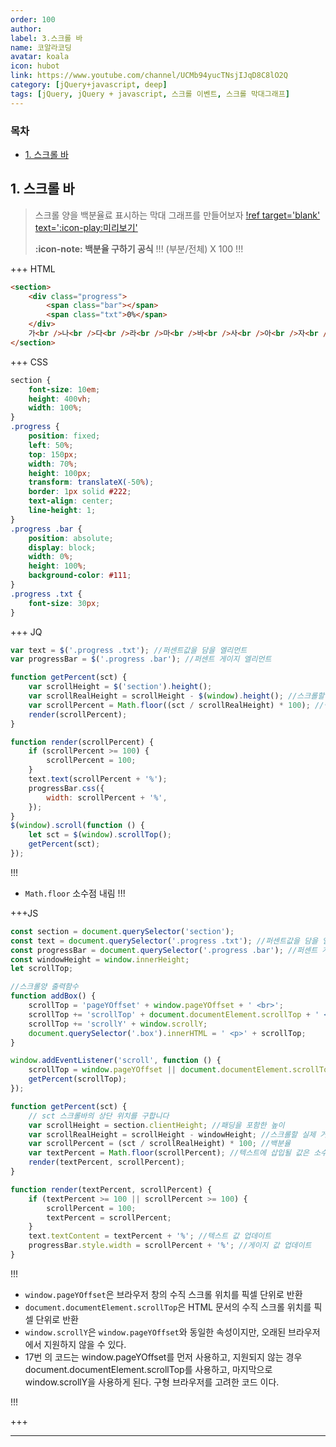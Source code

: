 ```yaml
---
order: 100
author:
label: 3.스크롤 바
name: 코알라코딩
avatar: koala
icon: hubot
link: https://www.youtube.com/channel/UCMb94yucTNsjIJqD8C8lO2Q
category: [jQuery+javascript, deep]
tags: [jQuery, jQuery + javascript, 스크롤 이벤트, 스크롤 막대그래프]
---
```


### 목차 <!-- omit in toc -->

- [1. 스크롤 바](#1-스크롤-바)

## 1. 스크롤 바

> 스크롤 양을 백분율료 표시하는 막대 그래프를 만들어보자
> [!ref target='blank' text=':icon-play:미리보기'](./files/3/jq.html)
>
> **:icon-note: 백분율 구하기 공식**
> !!!
> (부분/전체) X 100
> !!!

+++ HTML

```html # html
<section>
	<div class="progress">
		<span class="bar"></span>
		<span class="txt">0%</span>
	</div>
	가<br />나<br />다<br />라<br />마<br />바<br />사<br />아<br />자<br />차<br />카<br />타<br />파<br />하
</section>
```

+++ CSS

```css #
section {
	font-size: 10em;
	height: 400vh;
	width: 100%;
}
.progress {
	position: fixed;
	left: 50%;
	top: 150px;
	width: 70%;
	height: 100px;
	transform: translateX(-50%);
	border: 1px solid #222;
	text-align: center;
	line-height: 1;
}
.progress .bar {
	position: absolute;
	display: block;
	width: 0%;
	height: 100%;
	background-color: #111;
}
.progress .txt {
	font-size: 30px;
}
```

+++ JQ

```js #7,8 jQuery
var text = $('.progress .txt'); //퍼센트값을 담을 엘리먼트
var progressBar = $('.progress .bar'); //퍼센트 게이지 엘리먼트

function getPercent(sct) {
	var scrollHeight = $('section').height();
	var scrollRealHeight = scrollHeight - $(window).height(); //스크롤할 실제 거리
	var scrollPercent = Math.floor((sct / scrollRealHeight) * 100); //백분율
	render(scrollPercent);
}

function render(scrollPercent) {
	if (scrollPercent >= 100) {
		scrollPercent = 100;
	}
	text.text(scrollPercent + '%');
	progressBar.css({
		width: scrollPercent + '%',
	});
}
$(window).scroll(function () {
	let sct = $(window).scrollTop();
	getPercent(sct);
});
```

!!!
- `Math.floor` 소수점 내림
!!!

+++JS

```js #17 javascript
const section = document.querySelector('section');
const text = document.querySelector('.progress .txt'); //퍼센트값을 담을 엘리먼트
const progressBar = document.querySelector('.progress .bar'); //퍼센트 게이지 엘리먼트
const windowHeight = window.innerHeight;
let scrollTop;

//스크롤양 출력함수
function addBox() {
	scrollTop = 'pageYOffset' + window.pageYOffset + ' <br>';
	scrollTop += 'scrollTop' + document.documentElement.scrollTop + ' <br>';
	scrollTop += 'scrollY' + window.scrollY;
	document.querySelector('.box').innerHTML = ' <p>' + scrollTop;
}

window.addEventListener('scroll', function () {
	scrollTop = window.pageYOffset || document.documentElement.scrollTop || window.scrollY;
	getPercent(scrollTop);
});

function getPercent(sct) {
	// sct 스크롤바의 상단 위치를 구합니다
	var scrollHeight = section.clientHeight; //패딩을 포함한 높이
	var scrollRealHeight = scrollHeight - windowHeight; //스크롤할 실제 거리
	var scrollPercent = (sct / scrollRealHeight) * 100; //백분율
	var textPercent = Math.floor(scrollPercent); //텍스트에 삽입될 값은 소수점을 버림
	render(textPercent, scrollPercent);
}

function render(textPercent, scrollPercent) {
	if (textPercent >= 100 || scrollPercent >= 100) {
		scrollPercent = 100;
		textPercent = scrollPercent;
	}
	text.textContent = textPercent + '%'; //텍스트 값 업데이트
	progressBar.style.width = scrollPercent + '%'; //게이지 값 업데이트
}
```

!!!
- `window.pageYOffset`은 브라우저 창의 수직 스크롤 위치를 픽셀 단위로 반환
- `document.documentElement.scrollTop`은 HTML 문서의 수직 스크롤 위치를 픽셀 단위로 반환
- `window.scrollY`은 `window.pageYOffset`와 동일한 속성이지만, 오래된 브라우저에서 지원하지 않을 수 있다.
- 17번 의 코드는 window.pageYOffset를 먼저 사용하고, 지원되지 않는 경우 document.documentElement.scrollTop를
  사용하고, 마지막으로 window.scrollY을 사용하게 된다. 구형 브라우저를 고려한 코드 이다.

!!!

+++

---
